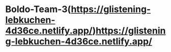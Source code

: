 # Boldo-Team-3(https://glistening-lebkuchen-4d36ce.netlify.app/)https://glistening-lebkuchen-4d36ce.netlify.app/
